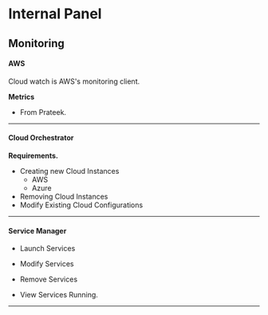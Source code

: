 # Internal Panel

## Monitoring

#### AWS

Cloud watch is AWS's monitoring client.

**Metrics**

- From Prateek.

---

#### Cloud Orchestrator

**Requirements.**

- Creating new Cloud Instances
  - AWS 
  - Azure
- Removing Cloud Instances
- Modify Existing Cloud Configurations

---

#### Service Manager

- Launch Services
- Modify Services

- Remove Services
- View Services Running.

---





